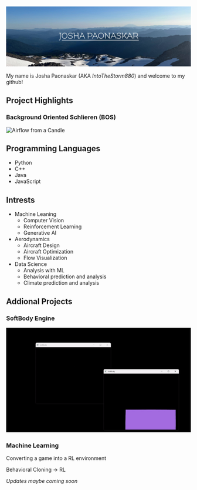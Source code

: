 ![A cool image I took](https://github.com/JPaonaskar/JPaonaskar/blob/main/images/header.jpg)

My name is Josha Paonaskar (AKA *IntoTheStorm880*) and welcome to my github!
 
## Project Highlights

### Background Oriented Schlieren (BOS)
![Airflow from a Candle](https://github.com/JPaonaskar/JPaonaskar/blob/main/images/BOS.gif)

## Programming Languages
* Python
* C++
* Java
* JavaScript

## Intrests
* Machine Leaning
  - Computer Vision
  - Reinforcement Learning
  - Generative AI
* Aerodynamics
  - Aircraft Design
  - Aircraft Optimization
  - Flow Visualization
* Data Science
  - Analysis with ML
  - Behavioral prediction and analysis
  - Climate prediction and analysis
 
## Addional Projects

### SoftBody Engine
![A bouncy rectangle](https://github.com/JPaonaskar/JPaonaskar/blob/main/images/SoftBody.gif)

### Machine Learning
Converting a game into a RL environment

Behavioral Cloning -> RL

*Updates maybe coming soon*

<!--
**JPaonaskar/JPaonaskar** is a ✨ _special_ ✨ repository because its `README.md` (this file) appears on your GitHub profile.

Here are some ideas to get you started:

- 🔭 I’m currently working on ...
- 🌱 I’m currently learning ...
- 👯 I’m looking to collaborate on ...
- 🤔 I’m looking for help with ...
- 💬 Ask me about ...
- 📫 How to reach me: ...
- 😄 Pronouns: ...
- ⚡ Fun fact: ...
-->
